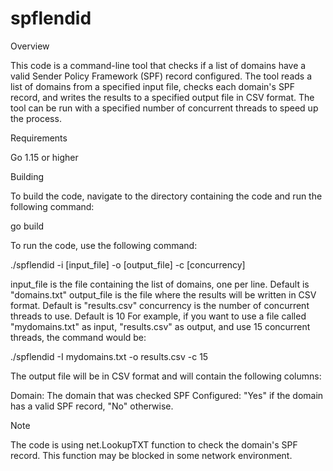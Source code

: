 # spflendid

Overview

This code is a command-line tool that checks if a list of domains have a valid Sender Policy Framework (SPF) record configured. The tool reads a list of domains from a specified input file, checks each domain's SPF record, and writes the results to a specified output file in CSV format. The tool can be run with a specified number of concurrent threads to speed up the process.

Requirements

Go 1.15 or higher

Building

To build the code, navigate to the directory containing the code and run the following command:


go build


To run the code, use the following command:


./spflendid -i [input_file] -o [output_file] -c [concurrency]

input_file is the file containing the list of domains, one per line. Default is "domains.txt"
output_file is the file where the results will be written in CSV format. Default is "results.csv"
concurrency is the number of concurrent threads to use. Default is 10
For example, if you want to use a file called "mydomains.txt" as input, "results.csv" as output, and use 15 concurrent threads, the command would be:

./spflendid -I mydomains.txt -o results.csv -c 15


The output file will be in CSV format and will contain the following columns:

Domain: The domain that was checked
SPF Configured: "Yes" if the domain has a valid SPF record, "No" otherwise.


Note

The code is using net.LookupTXT function to check the domain's SPF record. This function may be blocked in some network environment.
